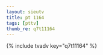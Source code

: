 ```yaml
--- 
layout: sieutv
title: pt 1164
tags: [pttv]
thumb_re: q7t11164
---
```

{% include tvadv key="q7t11164" %} 
